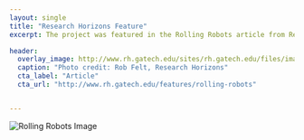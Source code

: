 ```yaml
---
layout: single
title: "Research Horizons Feature"
excerpt: The project was featured in the Rolling Robots article from Research Horizons Issue 1 2016

header:
  overlay_image: http://www.rh.gatech.edu/sites/rh.gatech.edu/files/images/features/inline-images/rollinrobots_testrack.jpg
  caption: "Photo credit: Rob Felt, Research Horizons"
  cta_label: "Article"
  cta_url: "http://www.rh.gatech.edu/features/rolling-robots"


---
```


![Rolling Robots Image](http://www.rh.gatech.edu/sites/rh.gatech.edu/files/images/features/inline-images/rollinrobots_testrack.jpg)